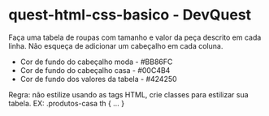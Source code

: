 # quest-html-css-basico - DevQuest

Faça uma tabela de roupas com tamanho e valor da peça descrito em cada linha.
Não esqueça de adicionar um cabeçalho em cada coluna.

- Cor de fundo do cabeçalho moda - #BB86FC
- Cor de fundo do cabeçalho casa - #00C4B4
- Cor de fundo dos valores da tabela - #424250

Regra: não estilize usando as tags HTML, crie classes para estilizar sua tabela.
EX: .produtos-casa th { … }
